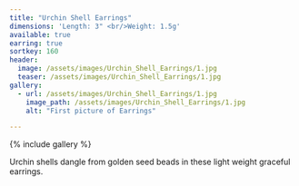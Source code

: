 ```yaml
---
title: "Urchin Shell Earrings"
dimensions: 'Length: 3" <br/>Weight: 1.5g'
available: true
earring: true
sortkey: 160
header:
  image: /assets/images/Urchin_Shell_Earrings/1.jpg
  teaser: /assets/images/Urchin_Shell_Earrings/1.jpg
gallery:
  - url: /assets/images/Urchin_Shell_Earrings/1.jpg
    image_path: /assets/images/Urchin_Shell_Earrings/1.jpg
    alt: "First picture of Earrings"

---
```



{% include gallery %}

Urchin shells dangle from golden seed beads in these light weight graceful earrings.